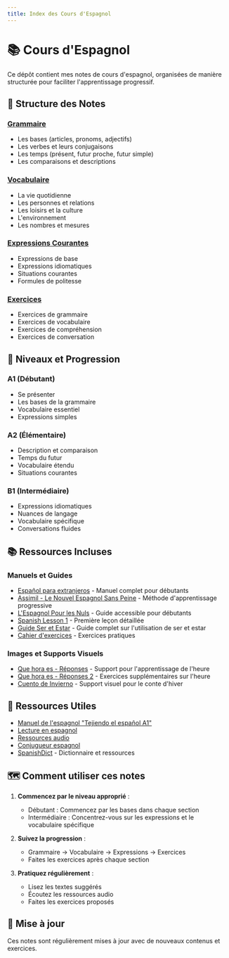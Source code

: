 ```yaml
---
title: Index des Cours d'Espagnol
---
```


# 📚 Cours d'Espagnol

Ce dépôt contient mes notes de cours d'espagnol, organisées de manière structurée pour faciliter l'apprentissage progressif.

## 📝 Structure des Notes

### [Grammaire](notes/01-grammaire/index.md)
- Les bases (articles, pronoms, adjectifs)
- Les verbes et leurs conjugaisons
- Les temps (présent, futur proche, futur simple)
- Les comparaisons et descriptions

### [Vocabulaire](notes/02-vocabulaire/index.md)
- La vie quotidienne
- Les personnes et relations
- Les loisirs et la culture
- L'environnement
- Les nombres et mesures

### [Expressions Courantes](notes/03-expressions/index.md)
- Expressions de base
- Expressions idiomatiques
- Situations courantes
- Formules de politesse

### [Exercices](notes/04-exercices/index.md)
- Exercices de grammaire
- Exercices de vocabulaire
- Exercices de compréhension
- Exercices de conversation

## 🎯 Niveaux et Progression

### A1 (Débutant)
- Se présenter
- Les bases de la grammaire
- Vocabulaire essentiel
- Expressions simples

### A2 (Élémentaire)
- Description et comparaison
- Temps du futur
- Vocabulaire étendu
- Situations courantes

### B1 (Intermédiaire)
- Expressions idiomatiques
- Nuances de langage
- Vocabulaire spécifique
- Conversations fluides

## 📚 Ressources Incluses

### Manuels et Guides
- [Español para extranjeros](Medias/ESPANOL-PARA-ESTRANJEROS-1.pdf) - Manuel complet pour débutants
- [Assimil - Le Nouvel Espagnol Sans Peine](Medias/dokumen.tips_assimil-le-nouvel-espagnol-sans-peine-le-livre-pdf.pdf) - Méthode d'apprentissage progressive
- [L'Espagnol Pour les Nuls](Medias/espagnol%20pour%20les%20nuls.pdf) - Guide accessible pour débutants
- [Spanish Lesson 1](Medias/Spanish_Lesson1.pdf) - Première leçon détaillée
- [Guide Ser et Estar](Medias/Guide-Ser-et-Estar.pdf) - Guide complet sur l'utilisation de ser et estar
- [Cahier d'exercices](Medias/Extrait-cahier-exercices-espagnol.pdf) - Exercices pratiques

### Images et Supports Visuels
- [Que hora es - Réponses](Medias/Que%20hora%20es%20-%20Respuestas.png) - Support pour l'apprentissage de l'heure
- [Que hora es - Réponses 2](Medias/Que%20hora%20es%20-%20Respuestas%202.png.png) - Exercices supplémentaires sur l'heure
- [Cuento de Invierno](Medias/cuento-invierno-1.webp) - Support visuel pour le conte d'hiver

## 📖 Ressources Utiles
- [Manuel de l'espagnol "Tejiendo el español A1"](https://oficinamunicipalinmigracion.es/wp-content/uploads/2021/01/Manual-de-espanol-Tejiendo-el-espanol-A1.pdf)
- [Lecture en espagnol](https://lingua.com/fr/espagnol/lecture/)
- [Ressources audio](https://lingua.com/fr/espagnol/ecoute/)
- [Conjugueur espagnol](https://conjugueur.reverso.net/conjugaison-espagnol.html)
- [SpanishDict](https://www.spanishdict.com/) - Dictionnaire et ressources

## 🗺️ Comment utiliser ces notes

1. **Commencez par le niveau approprié** :
   - Débutant : Commencez par les bases dans chaque section
   - Intermédiaire : Concentrez-vous sur les expressions et le vocabulaire spécifique

2. **Suivez la progression** :
   - Grammaire → Vocabulaire → Expressions → Exercices
   - Faites les exercices après chaque section

3. **Pratiquez régulièrement** :
   - Lisez les textes suggérés
   - Écoutez les ressources audio
   - Faites les exercices proposés

## 🔄 Mise à jour
Ces notes sont régulièrement mises à jour avec de nouveaux contenus et exercices.
